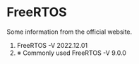 # FreeRTOS
Some information from the official website.

1. FreeRTOS -V 2022.12.01
2. ※ Commonly used FreeRTOS -V 9.0.0
